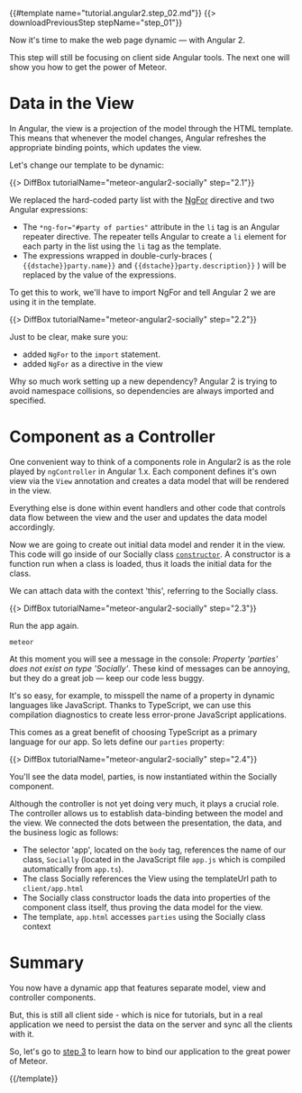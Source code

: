 {{#template name="tutorial.angular2.step_02.md"}}
{{> downloadPreviousStep stepName="step_01"}}
    
Now it's time to make the web page dynamic — with Angular 2.

This step will still be focusing on client side Angular tools. The next one will show you how to get the power of Meteor.

# Data in the View

In Angular, the view is a projection of the model through the HTML template. This means that whenever the model changes, Angular refreshes the appropriate binding points, which updates the view.

Let's change our template to be dynamic:

{{> DiffBox tutorialName="meteor-angular2-socially" step="2.1"}}

We replaced the hard-coded party list with the [NgFor](https://angular.io/docs/js/latest/api/directives/NgFor-class.html) directive and two Angular expressions:

* The `*ng-for="#party of parties"` attribute in the `li` tag is an Angular repeater directive. The repeater tells Angular to create a `li` element for each party in the list using the `li` tag as the template.
* The expressions wrapped in double-curly-braces ( `{{dstache}}party.name}}` and `{{dstache}}party.description}}` ) will be replaced by the value of the expressions.

To get this to work, we'll have to import NgFor and tell Angular 2 we are using it in the template.

{{> DiffBox tutorialName="meteor-angular2-socially" step="2.2"}}

Just to be clear, make sure you:

- added `NgFor` to the `import` statement.
- added `NgFor` as a directive in the view

Why so much work setting up a new dependency? Angular 2 is trying to avoid namespace collisions, so dependencies are always imported and specified.

# Component as a Controller

One convenient way to think of a components role in Angular2 is as the role played by ````ngController```` in Angular 1.x.
Each component defines it's own view via the ````View```` annotation and creates a data model that will be rendered in the view. 

Everything else is done within event handlers and other code that controls data flow between the view and the user
and updates the data model accordingly.

Now we are going to create out initial data model and render it in the view.
This code will go inside of our Socially class [`constructor`](https://developer.mozilla.org/en-US/docs/Web/JavaScript/Reference/Classes/constructor). A constructor is a function run when a class is loaded, thus it loads the initial data for the class.

We can attach data with the context 'this', referring to the Socially class.

{{> DiffBox tutorialName="meteor-angular2-socially" step="2.3"}}

Run the app again.

    meteor

At this moment you will see a message in the console: _Property 'parties' does not exist on type 'Socially'_.
These kind of messages can be annoying, but they do a great job — keep our code less buggy.

It's so easy, for example, to misspell the name of a property in dynamic languages like JavaScript.
Thanks to TypeScript, we can use this compilation diagnostics to
create less error-prone JavaScript applications.

This comes as a great benefit of choosing TypeScript as a primary language
for our app. So lets define our `parties` property:

{{> DiffBox tutorialName="meteor-angular2-socially" step="2.4"}}

You'll see the data model, parties, is now instantiated within the Socially component.

Although the controller is not yet doing very much, it plays a crucial role. The controller allows us to establish data-binding between the model and the view. We connected the dots between the presentation, the data, and the business logic as follows:

- The selector 'app', located on the `body` tag, references the name of our class, `Socially` (located in the JavaScript file `app.js` which is compiled automatically from `app.ts`).
- The class Socially references the View using the templateUrl path to `client/app.html`
- The Socially class constructor loads the data into properties of the component class itself, thus proving the data model for the view.
- The template, `app.html` accesses `parties` using the Socially class context

# Summary

You now have a dynamic app that features separate model, view and controller components.

But, this is still all client side - which is nice for tutorials, but in a real application we need to persist the data on the server and sync all the clients with it.

So, let's go to [step 3](/tutorial/step_03) to learn how to bind our application to the great power of Meteor.

{{/template}}

